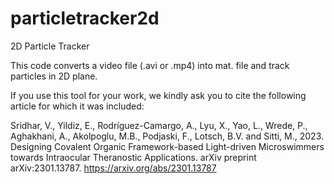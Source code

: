 # particletracker2d

2D Particle Tracker

This code converts a video file (.avi or .mp4) into mat. file and track particles in 2D plane. 

If you use this tool for your work, we kindly ask you to cite the following article for which it was included: 

Sridhar, V., Yildiz, E., Rodríguez-Camargo, A., Lyu, X., Yao, L., Wrede, P., Aghakhani, A., Akolpoglu, M.B., Podjaski, F., Lotsch, B.V. and Sitti, M., 2023. Designing Covalent Organic Framework-based Light-driven Microswimmers towards Intraocular Theranostic Applications. arXiv preprint arXiv:2301.13787. https://arxiv.org/abs/2301.13787
